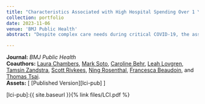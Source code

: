```yaml
---
title: "Characteristics Associated with High Hospital Spending Over 1 Year Among Patients Hospitalised for COVID-19 in the USA: a Cohort Study"
collection: portfolio
date: 2023-11-06
venue: 'BMJ Public Health'
abstract: "Despite complex care needs during critical COVID-19, the associated long-term healthcare spending is poorly understood, limiting the ability of policy-makers to prioritise necessary care and plan for future medical countermeasures. We conducted a retrospective cohort study of adults hospitalised with COVID-19 in the USA (April ‒ June 2020) using data from the national PINC AI Healthcare Database. Patients were followed for 365 days to measure hospital spending starting on the date of admission. We used a multivariable logistic model to identify characteristics associated with high spending. Among 73,606 patients hospitalised with COVID-19, 73% were aged ≥50 years, 51% were female, and 37% were non-Hispanic white. Mean hospital spending per patient over 90 days was US$28 712 (SD = $48,583) and over 365 days was US$31 768 (SD = $52,811). Patients who received care in the intensive care unit (36% vs 23% no intensive care, $p<$0.001), received a non-recommended COVID-19 treatment (28% vs 25% no treatment, $p<$0.001), had a longer length of stay ($p<$0.001), and had Medicare (27% vs 22% commercial, $p<$0.001) or Medicaid (25% vs 22% commercial, $p<$0.001) insurance were associated with a higher predicted probability of high hospital spending over 365 days. Patients who received recommended treatment (21% vs 25% no treatment, $p<$0.001) and were Hispanic and any race (24% vs 26% non-Hispanic white, $p<$0.001), non-Hispanic Asian (25% vs 26% non-Hispanic white, $p=$0.011), ‘other’ or unknown race and ethnicity (24% vs 26% non-Hispanic white, $p<$0.001), or female (25% vs 26% male, $p<$0.001) were associated with a lower predicted probability of high hospital spending. Most hospital spending incurred over 1 year was for care within 90 days of admission. Patients receiving complex care or non-recommended treatments were associated with higher spending, while those receiving recommended treatments were associated with lower spending. These findings can inform pandemic preparedness planning."

---
```


**Journal:** _BMJ Public Health_
<br>
**Coauthors:** [Laura Chambers][lchambers], [Mark Soto][msoto], [Caroline Behr][cbehr], [Leah Lovgren][llovgren], [Tamsin Zandstra][tzandstra], [Scott Rivkees][srivkees], [Ning Rosenthal][nrosenthal], [Francesca Beaudoin][fbeaudoin], and [Thomas Tsai][ttsai].
<br/>
**Assets:** [ [Published Version][lci-pub] ]

[lci-pub]:{{ site.baseurl }}{% link files/LCI.pdf %}

[lchambers]: https://vivo.brown.edu/display/lchambe1
[msoto]: https://www.linkedin.com/in/markjsoto/
[cbehr]: https://scholar.google.com/citations?user=IO6wn_MAAAAJ&hl=en
[llovgren]: https://pandemics.sph.brown.edu/people/leah-lovgren
[tzandstra]: https://dean.sph.brown.edu/incubator-lab
[srivkees]: https://vivo.brown.edu/display/srivkees
[nrosenthal]: https://www.linkedin.com/in/ningrosenthal/
[fbeaudoin]: https://vivo.brown.edu/display/fbeaudoi
[ttsai]: https://www.hsph.harvard.edu/profile/thomas-c-tsai/
